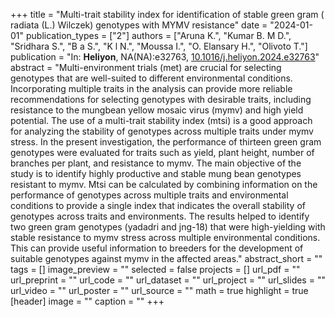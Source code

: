 +++
title = "Multi-trait stability index for identification of stable green gram ( radiata (L.) Wilczek) genotypes with MYMV resistance"
date = "2024-01-01"
publication_types = ["2"]
authors = ["Aruna K.", "Kumar B. M D.", "Sridhara S.", "B a S.", "K l N.", "Moussa I.", "O. Elansary H.", "Olivoto T."]
publication = "In: **Heliyon**, NA(NA):e32763, [10.1016/j.heliyon.2024.e32763](10.1016/j.heliyon.2024.e32763)"
abstract = "Multi-environment trials (met) are crucial for selecting genotypes that are well-suited to different environmental conditions. Incorporating multiple traits in the analysis can provide more reliable recommendations for selecting genotypes with desirable traits, including resistance to the mungbean yellow mosaic virus (mymv) and high yield potential. The use of a multi-trait stability index (mtsi) is a good approach for analyzing the stability of genotypes across multiple traits under mymv stress. In the present investigation, the performance of thirteen green gram genotypes were evaluated for traits such as yield, plant height, number of branches per plant, and resistance to mymv. The main objective of the study is to identify highly productive and stable mung bean genotypes resistant to mymv. Mtsi can be calculated by combining information on the performance of genotypes across multiple traits and environmental conditions to provide a single index that indicates the overall stability of genotypes across traits and environments. The results helped to identify two green gram genotypes (yadadri and jng-18) that were high-yielding with stable resistance to mymv stress across multiple environmental conditions. This can provide useful information to breeders for the development of suitable genotypes against mymv in the affected areas."
abstract_short = ""
tags = []
image_preview = ""
selected = false
projects = []
url_pdf = ""
url_preprint = ""
url_code = ""
url_dataset = ""
url_project = ""
url_slides = ""
url_video = ""
url_poster = ""
url_source = ""
math = true
highlight = true
[header]
image = ""
caption = ""
+++

